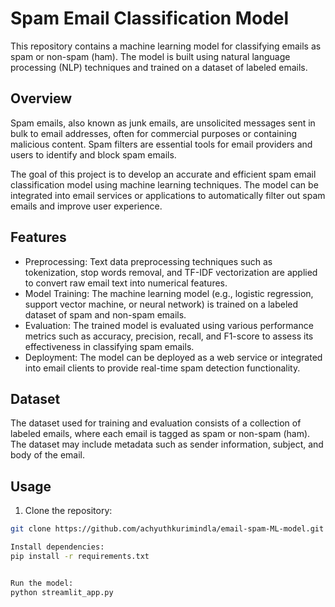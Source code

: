 # Spam Email Classification Model

This repository contains a machine learning model for classifying emails as spam or non-spam (ham). The model is built using natural language processing (NLP) techniques and trained on a dataset of labeled emails.

## Overview

Spam emails, also known as junk emails, are unsolicited messages sent in bulk to email addresses, often for commercial purposes or containing malicious content. Spam filters are essential tools for email providers and users to identify and block spam emails.

The goal of this project is to develop an accurate and efficient spam email classification model using machine learning techniques. The model can be integrated into email services or applications to automatically filter out spam emails and improve user experience.

## Features

- Preprocessing: Text data preprocessing techniques such as tokenization, stop words removal, and TF-IDF vectorization are applied to convert raw email text into numerical features.
- Model Training: The machine learning model (e.g., logistic regression, support vector machine, or neural network) is trained on a labeled dataset of spam and non-spam emails.
- Evaluation: The trained model is evaluated using various performance metrics such as accuracy, precision, recall, and F1-score to assess its effectiveness in classifying spam emails.
- Deployment: The model can be deployed as a web service or integrated into email clients to provide real-time spam detection functionality.

## Dataset

The dataset used for training and evaluation consists of a collection of labeled emails, where each email is tagged as spam or non-spam (ham). The dataset may include metadata such as sender information, subject, and body of the email.

## Usage

1. Clone the repository:

```bash
git clone https://github.com/achyuthkurimindla/email-spam-ML-model.git

Install dependencies:
pip install -r requirements.txt


Run the model:
python streamlit_app.py



